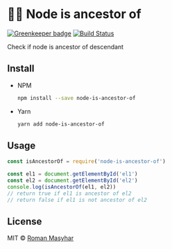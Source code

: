 # 👨‍👦 Node is ancestor of

[![Greenkeeper badge](https://badges.greenkeeper.io/rohmanhm/node-is-ancestor-of.svg)](https://greenkeeper.io/)
 [![Build Status](https://travis-ci.org/rohmanhm/node-is-ancestor-of.svg?branch=master)](https://travis-ci.org/rohmanhm/node-is-ancestor-of)

Check if node is ancestor of descendant

## Install

* NPM
  ```bash
  npm install --save node-is-ancestor-of
  ```
* Yarn
  ```bash
  yarn add node-is-ancestor-of
  ```

## Usage

```javascript
const isAncestorOf = require('node-is-ancestor-of')

const el1 = document.getElementById('el1')
const el2 = document.getElementById('el2')
console.log(isAncestorOf(el1, el2))
// return true if el1 is ancestor of el2
// return false if el1 is not ancestor of el2
```

## License
MIT © [Roman Masyhar](https://github.com/rohmanhm)